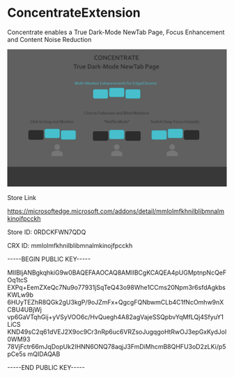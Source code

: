 # ConcentrateExtension

Concentrate enables a True Dark-Mode NewTab Page, Focus Enhancement and Content Noise Reduction 

![Image](visuals/Concentrate1280x800.png)

Store Link

https://microsoftedge.microsoft.com/addons/detail/mmlolmfkhnilblibmnalmkinojfpcckh

Store ID:	0RDCKFWN7QDQ

CRX ID:	mmlolmfkhnilblibmnalmkinojfpcckh

-----BEGIN PUBLIC KEY-----

MIIBIjANBgkqhkiG9w0BAQEFAAOCAQ8AMIIBCgKCAQEA4pUGMptnpNcQeFOq1tcS
EXPq+EemZXeQc7Nu9o77931jSqTeQ43o98Whe1CCms20Npm3r6sfdAgkbsKWLw9b
6HUyTEZhR8QGk2gU3kgP/9oJZmFx+QgcgFQNbwmCLb4C1fNcOmhw9nXCBU4UBjWj
vp6GaVTqhGij+yVSyVOO6c/HvQuegh4A82agVajeSSQpbvYqMfLQj4SfyuY1LiCS
KND49sC2q61dVEJ2X9oc9Cr3nRp6uc6VRZsoJugqgoHtRwOJ3epGxKydJol0WM93
78VjFctr66mJqDopUk2IHNN6ONQ78aqjJ3FmDiMhcmB8QHFU3oD2zLKi/p5pCe5s
mQIDAQAB

-----END PUBLIC KEY-----
